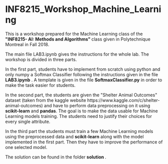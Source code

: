 # INF8215_Workshop_Machine_Learning
<p> This is a workshop prepared for the Machine Learning class of the <strong> "INF8215- AI: Methods and Algorithms" </strong> class given in Polytechnique Montreal in Fall 2018. </p>
  
<p> The main file <bold> LAB3.ipynb</bold> gives the instructions for the whole lab.
The workshop is divided in three parts.</p>
<p>In the first part, students have to implement from scratch using python and only numpy a Softmax Classifier following the instructions given in the file <strong> LAB3.ipynb</strong> . A template is given in the file <strong> SoftmaxClassifier.py</strong> in order to make the task easier for students.</p>

<p>In the second part, the students are given the "Shelter Animal Outcomes" dataset (taken from the kaggle website https://www.kaggle.com/c/shelter-animal-outcomes) and have to perform data preprocessing on it using <strong> scikit-learn</strong> and <strong> pandas</strong>.
The goal is to make the data usable for Machine Learning models training. The students need to justify their choices for every single attribute.</p>

<p>In the third part the students must train a few  Machine Learning models using the preprocessed data and <strong> scikit-learn</strong> along with the model implemented in the first part. Then they have to improve the performance of one selected model.</p>

<p> The solution can be found in the folder <strong> solution </strong>.</p>
